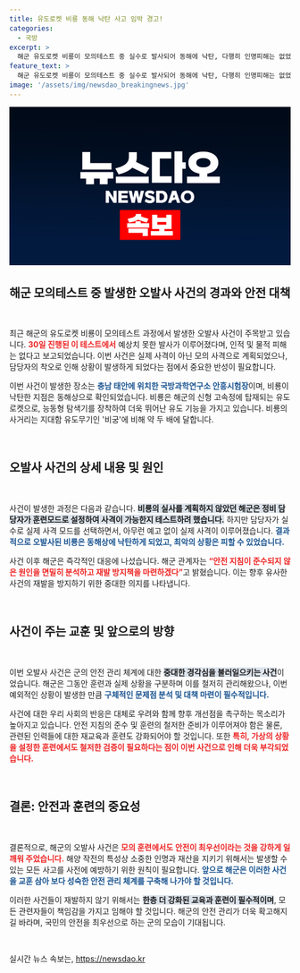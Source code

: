 ```yaml
---
title: 유도로켓 비룡 동해 낙탄 사고 임박 경고!
categories:
  - 국방
excerpt: >
  해군 유도로켓 비룡이 모의테스트 중 실수로 발사되어 동해에 낙탄, 다행히 인명피해는 없었다. 해군은 안전 지침 미준수를 조사하며 재발 방지 대책을 마련할 예정! 사건의 전말을 낱낱이 밝혀보자.
feature_text: >
  해군 유도로켓 비룡이 모의테스트 중 실수로 발사되어 동해에 낙탄, 다행히 인명피해는 없었다. 해군은 안전 지침 미준수를 조사하며 재발 방지 대책을 마련할 예정! 사건의 전말을 낱낱이 밝혀보자.
image: '/assets/img/newsdao_breakingnews.jpg'
---
```


<p><img src="/assets/img/newsdao_breakingnews.jpg" alt="ranknews 속보" /></p>

<h2 data-ke-size="size26">해군 모의테스트 중 발생한 오발사 사건의 경과와 안전 대책</h2>

<p data-ke-size="size16">&nbsp;</p>

<p>최근 해군의 유도로켓 비룡이 모의테스트 과정에서 발생한 오발사 사건이 주목받고 있습니다. <b><span style="color: #ee2323;">30일 진행된 이 테스트에서</span></b> 예상치 못한 발사가 이루어졌다며, 인적 및 물적 피해는 없다고 보고되었습니다. 이번 사건은 실제 사격이 아닌 모의 사격으로 계획되었으나, 담당자의 착오로 인해 상황이 발생하게 되었다는 점에서 중요한 반성이 필요합니다. </p>

<p>이번 사건이 발생한 장소는 <b><span style="color: #1a5490;">충남 태안에 위치한 국방과학연구소 안흥시험장</span></b>이며, 비룡이 낙탄한 지점은 동해상으로 확인되었습니다. 비룡은 해군의 신형 고속정에 탑재되는 유도로켓으로, 능동형 탐색기를 장착하여 더욱 뛰어난 유도 기능을 가지고 있습니다. 비룡의 사거리는 지대함 유도무기인 '비궁'에 비해 약 두 배에 달합니다.</p>

<p data-ke-size="size16">&nbsp;</p>

<h2 data-ke-size="size26">오발사 사건의 상세 내용 및 원인</h2>

<p data-ke-size="size16">&nbsp;</p>

<p>사건이 발생한 과정은 다음과 같습니다. <b><span style="background-color: #21538527;">비룡의 실사를 계획하지 않았던 해군은 정비 담당자가 훈련모드로 설정하여 사격이 가능한지 테스트하려 했습니다.</span></b> 하지만 담당자가 실수로 실제 사격 모드를 선택하면서, 아무런 예고 없이 실제 사격이 이루어졌습니다. <b><span style="color: #1a5490;">결과적으로 오발사된 비룡은 동해상에 낙탄하게 되었고, 최악의 상황은 피할 수 있었습니다.</span></b></p>

<p>사건 이후 해군은 즉각적인 대응에 나섰습니다. 해군 관계자는 <b><span style="color: #ee2323;">“안전 지침이 준수되지 않은 원인을 면밀히 분석하고 재발 방지책을 마련하겠다”</span></b>고 밝혔습니다. 이는 향후 유사한 사건의 재발을 방지하기 위한 중대한 의지를 나타냅니다.</p>

<p data-ke-size="size16">&nbsp;</p>

<h2 data-ke-size="size26">사건이 주는 교훈 및 앞으로의 방향</h2>

<p data-ke-size="size16">&nbsp;</p>

<p>이번 오발사 사건은 군의 안전 관리 체계에 대한 <b><span style="background-color: #21538527;">중대한 경각심을 불러일으키는 사건</span></b>이었습니다. 해군은 그동안 훈련과 실제 상황을 구분하며 이를 철저히 관리해왔으나, 이번 예외적인 상황이 발생한 만큼 <b><span style="color: #1a5490;">구체적인 문제점 분석 및 대책 마련이 필수적입니다.</span></b></p>

<p>사건에 대한 우리 사회의 반응은 대체로 우려와 함께 향후 개선점을 촉구하는 목소리가 높아지고 있습니다. 안전 지침의 준수 및 훈련의 철저한 준비가 이루어져야 함은 물론, 관련된 인력들에 대한 재교육과 훈련도 강화되어야 할 것입니다. 또한 <b><span style="color: #ee2323;">특히, 가상의 상황을 설정한 훈련에서도 철저한 검증이 필요하다는 점이 이번 사건으로 인해 더욱 부각되었습니다.</span></b></p>

<p data-ke-size="size16">&nbsp;</p>

<h2 data-ke-size="size26">결론: 안전과 훈련의 중요성</h2>

<p data-ke-size="size16">&nbsp;</p>

<p>결론적으로, 해군의 오발사 사건은 <b><span style="color: #ee2323;">모의 훈련에서도 안전이 최우선이라는 것을 강하게 일깨워 주었습니다.</span></b> 해양 작전의 특성상 소중한 인명과 재산을 지키기 위해서는 발생할 수 있는 모든 사고를 사전에 예방하기 위한 원칙이 필요합니다. <b><span style="color: #1a5490;">앞으로 해군은 이러한 사건을 교훈 삼아 보다 성숙한 안전 관리 체계를 구축해 나가야 할 것입니다.</span></b></p>

<p>이러한 사건들이 재발하지 않기 위해서는 <b><span style="background-color: #21538527;">한층 더 강화된 교육과 훈련이 필수적이며</span></b>, 모든 관련자들이 책임감을 가지고 임해야 할 것입니다. 해군의 안전 관리가 더욱 확고해지길 바라며, 국민의 안전을 최우선으로 하는 군의 모습이 기대됩니다. </p>

<p data-ke-size="size16">&nbsp;</p>
실시간 뉴스 속보는, <a href="https://newsdao.kr" rel="dofollow">https://newsdao.kr</a>


